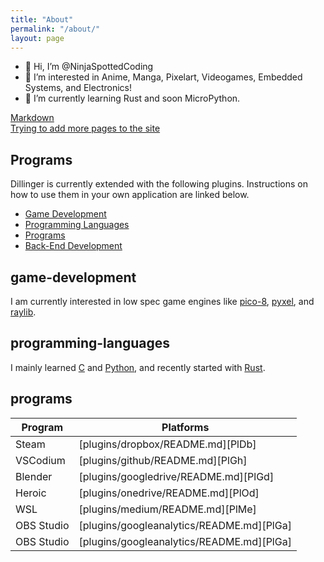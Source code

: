 ```yaml
---
title: "About"
permalink: "/about/"
layout: page
---
```


- 👋 Hi, I’m @NinjaSpottedCoding
- 👀 I’m interested in Anime, Manga, Pixelart, Videogames, Embedded Systems, and Electronics!
- 🌱 I’m currently learning Rust and soon MicroPython.

[Markdown](/markdown)  
[Trying to add more pages to the site](https://docs.github.com/pt/pages/setting-up-a-github-pages-site-with-jekyll/adding-content-to-your-github-pages-site-using-jekyll#adding-a-new-page-to-your-site)
## Programs

Dillinger is currently extended with the following plugins.
Instructions on how to use them in your own application are linked below.

- [Game Development](#game-development)
- [Programming Languages](#programming-languages)
- [Programs](#programs)
- [Back-End Development](#back-end-development)

## game-development
I am currently interested in low spec game engines like [pico-8](https://www.lexaloffle.com/dl/docs/pico-8_manual.html), [pyxel](https://github.com/kitao/pyxel), and [raylib](https://github.com/raysan5/raylib).

## programming-languages
I mainly learned [C](https://www.learn-c.org/) and [Python](https://www.python.org/), and recently started with [Rust](https://www.rust-lang.org/).

## programs

| Program | Platforms |
| ------ | ------ |
| Steam | [plugins/dropbox/README.md][PlDb] |
| VSCodium | [plugins/github/README.md][PlGh] |
| Blender | [plugins/googledrive/README.md][PlGd] |
| Heroic | [plugins/onedrive/README.md][PlOd] |
| WSL | [plugins/medium/README.md][PlMe] |
| OBS Studio | [plugins/googleanalytics/README.md][PlGa] |
| OBS Studio | [plugins/googleanalytics/README.md][PlGa] |
